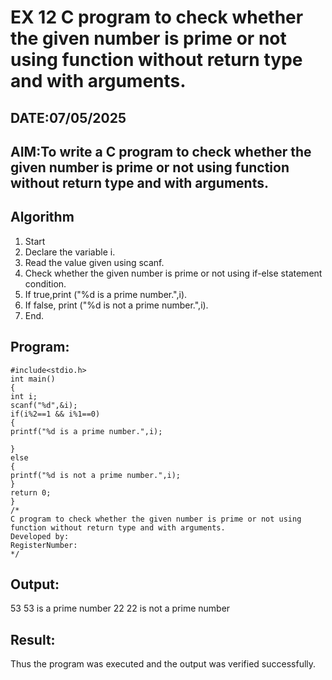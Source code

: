 # EX 12 C program to check whether the given number is prime or not using function without return type and with arguments.
## DATE:07/05/2025
## AIM:To write a C program to check whether the given number is prime or not using function without return type and with arguments.

## Algorithm
1. Start 
2. Declare the variable i. 
3. Read the value given using scanf. 
4. Check whether the given number is prime or not using if-else statement condition. 
5. If true,print ("%d is a prime number.",i). 
6. If false, print ("%d is not a prime number.",i). 
7. End.   

## Program:
```
#include<stdio.h> 
int main() 
{ 
int i; 
scanf("%d",&i); 
if(i%2==1 && i%1==0) 
{ 
printf("%d is a prime number.",i); 
 
} 
else 
{ 
printf("%d is not a prime number.",i); 
} 
return 0; 
}
/*
C program to check whether the given number is prime or not using function without return type and with arguments.
Developed by: 
RegisterNumber:  
*/
```

## Output:
53     53 is a prime number
22     22 is not a prime number



## Result:
Thus the program was executed and the output was verified successfully.
